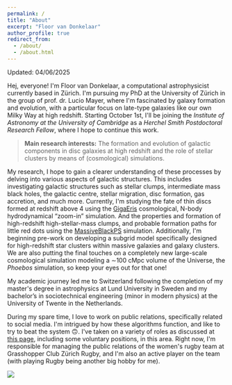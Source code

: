 ```yaml
---
permalink: /
title: "About"
excerpt: "Floor van Donkelaar"
author_profile: true
redirect_from: 
  - /about/
  - /about.html
---
```


Updated: 04/06/2025

Hej, everyone! I'm Floor van Donkelaar, a computational astrophysicist currently based in Zürich. I'm pursuing my PhD at the University of Zürich in the group of prof. dr. Lucio Mayer, where I'm fascinated by galaxy formation and evolution, with a particular focus on late-type galaxies like our own Milky Way at high redshift. Starting October 1st, I'll be joining the *Institute of Astronomy at the University of Cambridge* as a *Herchel Smith Postdoctoral Research Fellow*, where I hope to continue this work.

> **Main research interests:** The formation and evolution of galactic components in disc galaxies at high redshift and the role of stellar clusters by means of (cosmological) simulations.

My research, I hope to gain a clearer understanding of these processes by delving into various aspects of galactic structures. This includes investigating galactic structures such as stellar clumps, intermediate mass black holes, the galactic centre, stellar migration, disc formation, gas accretion, and much more. Currently, I'm studying the fate of thin discs formed at redshift above 4 using the <a href="https://ui.adsabs.harvard.edu/abs/2022ApJ...928..106T/abstract">GigaEris</a> cosmological, N-body hydrodynamical “zoom-in” simulation. And the properties and formation of high-redshift high-stellar-mass clumps, and probable formation paths for little red dots using the <a href="https://ui.adsabs.harvard.edu/abs/2024ApJ...961...76M/abstract">MassiveBlackPS</a> simulation. Additionally, I'm beginning pre-work on developing a subgrid model specifically designed for high-redshift star clusters within massive galaxies and galaxy clusters. We are also putting the final touches on a completely new large-scale cosmological simulation modeling a ∼100 cMpc volume of the Universe, the *Phoebos* simulation, so keep your eyes out for that one!

My academic journey led me to Switzerland following the completion of my master's degree in astrophysics at Lund University in Sweden and my bachelor’s in sociotechnical engineering (minor in modern physics) at the University of Twente in the Netherlands. 

During my spare time, I love to work on public relations, specifically related to social media. I'm intrigued by how these algorithms function, and like to try to beat the system 🙃. I've taken on a variety of roles as discussed at <a href="https://fvandonkelaar.github.io/outreach/">this page</a>, including some voluntary positions, in this area. Right now, I'm responsible for managing the public relations of the women's rugby team at Grasshopper Club Zürich Rugby, and I'm also an active player on the team (with playing Rugby being another big hobby for me). 








<a href='https://clustrmaps.com/site/1c2sa'  title='Visit tracker'><img src='//clustrmaps.com/map_v2.png?cl=080808&w=70&t=n&d=fZhlBZht2UR-Usy_uw0YQSTRlWH-kF9RwWJ-jAIACYc&co=ffffff&ct=808080'/></a>
